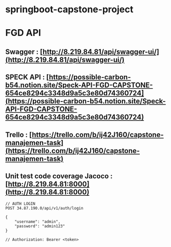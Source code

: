 # springboot-capstone-project

# FGD API

## Swagger : [http://8.219.84.81/api/swagger-ui/](http://8.219.84.81/api/swagger-ui/)

## SPECK API : [https://possible-carbon-b54.notion.site/Speck-API-FGD-CAPSTONE-654ce8294c3348d9a5c3e80d74360724](https://possible-carbon-b54.notion.site/Speck-API-FGD-CAPSTONE-654ce8294c3348d9a5c3e80d74360724)

## Trello : [https://trello.com/b/ij42J160/capstone-manajemen-task](https://trello.com/b/ij42J160/capstone-manajemen-task)

## Unit test code coverage Jacoco : [http://8.219.84.81:8000](http://8.219.84.81:8000)

```
// AUTH LOGIN
POST 34.87.190.0/api/v1/auth/login

{
    "username": "admin",
    "password": "admin123"
}

// Authorization: Bearer <token>
```









